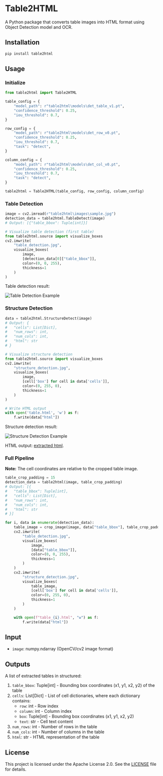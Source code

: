 # Table2HTML

A Python package that converts table images into HTML format using Object Detection model and OCR.

## Installation

```bash
pip install table2html
```

## Usage

### Initialize
```python
from table2html import Table2HTML

table_config = {
    "model_path": r"table2html\models\det_table_v1.pt",
    "confidence_threshold": 0.25,
    "iou_threshold": 0.7,
}

row_config = {
    "model_path": r"table2html\models\det_row_v0.pt",
    "confidence_threshold": 0.25,
    "iou_threshold": 0.7,
    "task": "detect",
}

column_config = {
    "model_path": r"table2html\models\det_col_v0.pt",
    "confidence_threshold": 0.25,
    "iou_threshold": 0.7,
    "task": "detect",
}

table2html = Table2HTML(table_config, row_config, column_config)
```

### Table Detection
```python
image = cv2.imread(r"table2html\images\sample.jpg")
detection_data = table2html.TableDetect(image)
# Output: [{"table_bbox": Tuple[int]}]

# Visualize table detection (first table)
from table2html.source import visualize_boxes
cv2.imwrite(
    "table_detection.jpg", 
    visualize_boxes(
        image, 
        [detection_data[0]["table_bbox"]], 
        color=(0, 0, 255),
        thickness=1
    )
)
```
Table detection result:

![Table Detection Example](table2html/images/table_detection.jpg)

### Structure Detection
```python
data = table2html.StructureDetect(image)
# Output: {
#   "cells": List[Dict],
#   "num_rows": int,
#   "num_cols": int,
#   "html": str
# }

# Visualize structure detection
from table2html.source import visualize_boxes
cv2.imwrite(
    "structure_detection.jpg", 
    visualize_boxes(
        image, 
        [cell['box'] for cell in data['cells']], 
        color=(0, 255, 0),
        thickness=1
    )
)

# Write HTML output
with open('table.html', 'w') as f:
    f.write(data["html"])
```

Structure detection result:

![Structure Detection Example](table2html/images/structure_detection.jpg)

HTML output: [extracted html](table2html/images/table_0.html).

### Full Pipeline
**Note:** The cell coordinates are relative to the cropped table image.
```python
table_crop_padding = 15
detection_data = table2html(image, table_crop_padding)
# Output: [{
#   "table_bbox": Tuple[int],
#   "cells": List[Dict],
#   "num_rows": int,
#   "num_cols": int,
#   "html": str
# }]

for i, data in enumerate(detection_data):
    table_image = crop_image(image, data["table_bbox"], table_crop_padding)
    cv2.imwrite(
        "table_detection.jpg",
        visualize_boxes(
            image,
            [data["table_bbox"]],
            color=(0, 0, 255),
            thickness=1
        )
    )
    cv2.imwrite(
        "structure_detection.jpg",
        visualize_boxes(
            table_image,
            [cell['box'] for cell in data['cells']],
            color=(0, 255, 0),
            thickness=1
        )
    )

    with open(f"table_{i}.html", "w") as f:
        f.write(data["html"])
```

## Input
- `image`: numpy.ndarray (OpenCV/cv2 image format)

## Outputs
A list of extracted tables in structured:
1. `table_bbox`: Tuple[int] - Bounding box coordinates (x1, y1, x2, y2) of the table
2. `cells`: List[Dict] - List of cell dictionaries, where each dictionary contains:
   - `row`: int - Row index
   - `column`: int - Column index
   - `box`: Tuple[int] - Bounding box coordinates (x1, y1, x2, y2)
   - `text`: str - Cell text content
3. `num_rows`: int - Number of rows in the table
4. `num_cols`: int - Number of columns in the table
5. `html`: str - HTML representation of the table

## License
This project is licensed under the Apache License 2.0. See the [LICENSE](LICENSE) file for details.
